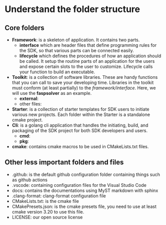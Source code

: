 # Understand the folder structure

## Core folders
- **Framework**: is a skeleton of application. It contains two parts. 
    - **interface** which are header files that define programming rules for the SDK, so that various parts can be connected easily. 
    - **lifecycle** which defines the procedures of how an application should be called. It setup the routine parts of an application for the users and expose certain slots to the user to customize. Lifecycle calls your function to build an executable. 
- **Toolkit**: is a collection of software libraries. These are handy functions that you can call to save your developing time. Libraries in the toolkit must conform (at least partially) to the *framework/interface*. Here, we will use the **faspsolver** as an example.
    - **external**:
    - other files:
- **Starter**: is a collection of starter templates for SDK users to initiate various new projects. Each folder within the Starter is a standalone cmake project.
- **Cli**: is a golang cli application that handles the initiating, build, and packaging of the SDK project for both SDK developers and users.
    - **cmd**:
    - **pkg**:
- **cmake**: contains cmake macros to be used in CMakeLists.txt files.

## Other less important folders and files
- .github: is the default github configuration folder containing things such as github actions
- .vscode: containing configuration files for the Visual Studio Code
- docs: contains the documentations using MyST markdown with sphinx
- .clang-format: clang-format configuration file
- CMakeLists.txt: is the cmake file
- CMakePresets.json: is the cmake presets file, you need to use at least cmake version 3.20 to use this file.
- LICENSE: our open source license